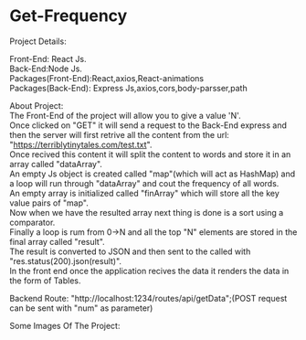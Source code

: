 # Get-Frequency
Project Details:  

Front-End: React Js.  
Back-End:Node Js.  
Packages(Front-End):React,axios,React-animations  
Packages(Back-End): Express Js,axios,cors,body-parsser,path  

About Project:  
The Front-End of the project will allow you to give a value 'N'.  
Once clicked on "GET" it will send a request to the Back-End express and then the server will first retrive all the content from the url: "https://terriblytinytales.com/test.txt".  
Once recived this content it will split the content to words and store it in an array called "dataArray".  
An empty Js object is created called "map"(which will act as HashMap) and a loop will run through "dataArray" and cout the frequency of all words.  
An empty array is initialized called "finArray" which will store all the key value pairs of "map".  
Now when we have the resulted array next thing is done is a sort using a comparator.  
Finally a loop is rum from 0->N and all the top "N" elements are stored in the final array called "result".  
The result is converted to JSON and then sent to the called with "res.status(200).json(result)".  
In the front end once the application recives the data it renders the data in the form of Tables.  

Backend Route: "http://localhost:1234/routes/api/getData";(POST request can be sent with "num" as parameter)  

Some Images Of The Project:  
